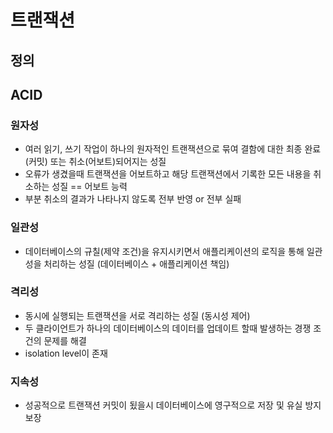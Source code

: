 # 트랜잭션

## 정의 

## ACID
### 원자성
- 여러 읽기, 쓰기 작업이 하나의 원자적인 트랜잭션으로 묶여 결함에 대한 최종 완료(커밋) 또는 취소(어보트)되어지는 성질
- 오류가 생겼을때 트랜잭션을 어보트하고 해당 트랜잭션에서 기록한 모든 내용을 취소하는 성질 == 어보트 능력
- 부분 취소의 결과가 나타나지 않도록 전부 반영 or 전부 실패

### 일관성
- 데이터베이스의 규칠(제약 조건)을 유지시키면서 애플리케이션의 로직을 통해 일관성을 처리하는 성질 (데이터베이스 + 애플리케이션 책임)

### 격리성
- 동시에 실행되는 트랜잭션을 서로 격리하는 성질 (동시성 제어)
- 두 클라이언트가 하나의 데이터베이스의 데이터를 업데이트 할때 발생하는 경쟁 조건의 문제를 해결
- isolation level이 존재

### 지속성
- 성공적으로 트랜잭션 커밋이 됬을시 데이터베이스에 영구적으로 저장 및 유실 방지 보장
